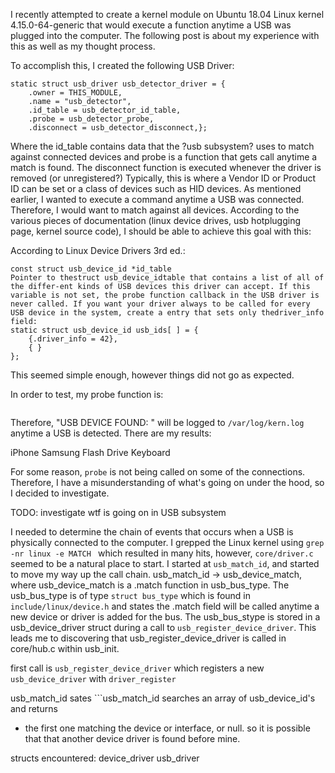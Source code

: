 I recently attempted to create a kernel module on Ubuntu 18.04 Linux kernel 4.15.0-64-generic that would execute a function anytime a USB was plugged into the computer. The following post is about my experience with this as well as my thought process.

To accomplish this, I created the following USB Driver:
```
static struct usb_driver usb_detector_driver = {
    .owner = THIS_MODULE,
    .name = "usb_detector",
    .id_table = usb_detector_id_table,
    .probe = usb_detector_probe,
    .disconnect = usb_detector_disconnect,};
```

Where the id_table contains data that the ?usb subsystem? uses to match against connected devices and probe is a function that gets call anytime a match is found. The disconnect function is executed whenever the driver is removed (or unregistered?)
Typically, this is where a Vendor ID or Product ID can be set or a class of devices such as HID devices. As mentioned earlier, I wanted to execute a command anytime a USB was connected. Therefore, I would want to match against all devices. According to the various pieces of documentation (linux device drives, usb hotplugging page, kernel source code), I should be able to achieve this goal with this:

According to Linux Device Drivers 3rd ed.:
```
const struct usb_device_id *id_table
Pointer to thestruct usb_device_idtable that contains a list of all of the differ-ent kinds of USB devices this driver can accept. If this variable is not set, the probe function callback in the USB driver is never called. If you want your driver always to be called for every USB device in the system, create a entry that sets only thedriver_info field:
static struct usb_device_id usb_ids[ ] = {
    {.driver_info = 42},
    { }
};
```

This seemed simple enough, however things did not go as expected.


In order to test, my probe function is:
```
```

Therefore, "USB DEVICE FOUND: " will be logged to `/var/log/kern.log`  anytime a USB is detected.
There are my results:

iPhone
Samsung Flash Drive
Keyboard

For some reason, `probe` is not being called on some of the connections. Therefore, I have a misunderstanding of what's going on under the hood, so I decided to investigate.

TODO: investigate wtf is going on in USB subsystem

I needed to determine the chain of events that occurs when a USB is physically connected to the computer. I grepped the Linux kernel using `grep -nr linux -e MATCH ` which resulted in many hits, however, `core/driver.c` seemed to be a natural place to start.
I started at `usb_match_id`, and started to move my way up the call chain. usb_match_id -> usb_device_match, where usb_device_match is a .match function in usb_bus_type. The usb_bus_type is of type `struct bus_type` which is found in `include/linux/device.h` and states the .match field will be called anytime a new device or driver is added for the bus. The usb_bus_stype is stored in a usb_device_driver struct during a call to `usb_register_device_driver`. This leads me to discovering that usb_register_device_driver is called in core/hub.c within usb_init.

first call is `usb_register_device_driver` which registers a new `usb_device_driver` with `driver_register`

usb_match_id sates ```usb_match_id searches an array of usb_device_id's and returns
 * the first one matching the device or interface, or null.
so it is possible that that another device driver is found before mine.

structs encountered:
device_driver
usb_driver
